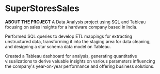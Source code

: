 # SuperStoresSales

**ABOUT THE PROJECT**
A Data Analysis project using SQL and Tableau focusing on sales insights for a hardware company based in India.

Performed SQL queries to develop ETL mappings for extracting unstructured data, transforming it into the staging area for data cleaning, and designing a star schema data model on Tableau.

Created a Tableau dashboard for analysis, generating quantitative visualizations to derive valuable insights on various parameters influencing the company's year-on-year performance and offering business solutions.





